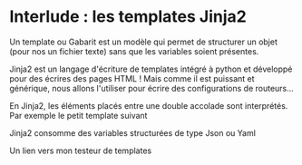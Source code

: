 
# Interlude  : les templates Jinja2


Un template ou Gabarit est un modèle qui permet de structurer un objet (pour nos un fichier texte) sans que les variables soient présentes.

Jinja2 est un langage d'écriture de  templates intégré à python et développé pour des écrires des pages HTML  ! Mais comme il est puissant et générique, nous allons l'utiliser pour écrire des configurations de routeurs...

En Jinja2, les éléments placés entre une double accolade sont interprétés. Par exemple le petit template suivant 


 
Jinja2 consomme des variables structurées de type Json ou Yaml

Un lien vers mon testeur de templates

<!--stackedit_data:
eyJoaXN0b3J5IjpbNTY5Njk0MTU2LDQ5NzI4MDMzNSw3MzA5OT
gxMTZdfQ==
-->